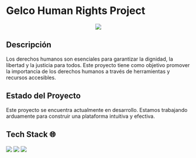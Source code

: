 # Gelco Human Rights Project

<div align="center">
  <img src="https://i.imgur.com/03AZiqG.gif">
</div>

## Descripción
Los derechos humanos son esenciales para garantizar la dignidad, la libertad y la justicia para todos. Este proyecto tiene como objetivo promover la importancia de los derechos humanos a través de herramientas y recursos accesibles.

## Estado del Proyecto
Este proyecto se encuentra actualmente en desarrollo. Estamos trabajando arduamente para construir una plataforma intuitiva y efectiva.

## Tech Stack 🌐
<img align="center" src="https://skillicons.dev/icons?i=nextjs"/> <img align="center" src="https://skillicons.dev/icons?i=react"/> <img align="center" src="https://skillicons.dev/icons?i=tailwind"/>
